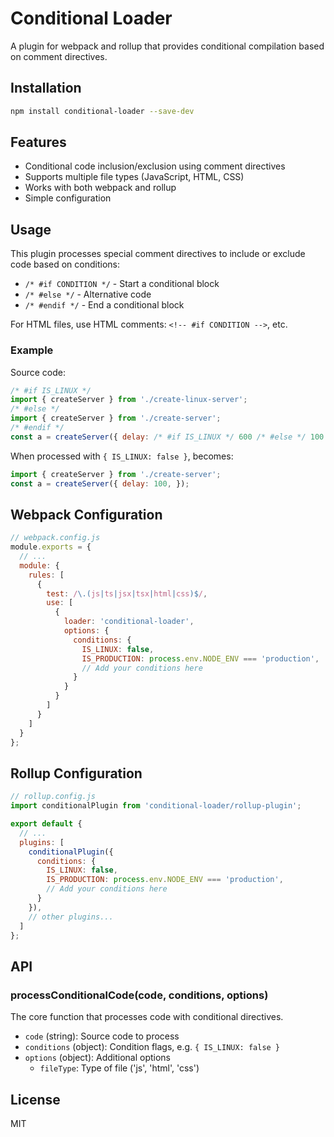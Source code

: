 # Conditional Loader

A plugin for webpack and rollup that provides conditional compilation based on comment directives.

## Installation

```bash
npm install conditional-loader --save-dev
```

## Features

- Conditional code inclusion/exclusion using comment directives
- Supports multiple file types (JavaScript, HTML, CSS)
- Works with both webpack and rollup
- Simple configuration

## Usage

This plugin processes special comment directives to include or exclude code based on conditions:

- `/* #if CONDITION */` - Start a conditional block
- `/* #else */` - Alternative code
- `/* #endif */` - End a conditional block

For HTML files, use HTML comments: `<!-- #if CONDITION -->`, etc.

### Example

Source code:
```javascript
/* #if IS_LINUX */
import { createServer } from './create-linux-server';
/* #else */
import { createServer } from './create-server';
/* #endif */
const a = createServer({ delay: /* #if IS_LINUX */ 600 /* #else */ 100 /* #endif */, });
```

When processed with `{ IS_LINUX: false }`, becomes:
```javascript
import { createServer } from './create-server';
const a = createServer({ delay: 100, });
```

## Webpack Configuration

```javascript
// webpack.config.js
module.exports = {
  // ...
  module: {
    rules: [
      {
        test: /\.(js|ts|jsx|tsx|html|css)$/,
        use: [
          {
            loader: 'conditional-loader',
            options: {
              conditions: {
                IS_LINUX: false,
                IS_PRODUCTION: process.env.NODE_ENV === 'production',
                // Add your conditions here
              }
            }
          }
        ]
      }
    ]
  }
};
```

## Rollup Configuration

```javascript
// rollup.config.js
import conditionalPlugin from 'conditional-loader/rollup-plugin';

export default {
  // ...
  plugins: [
    conditionalPlugin({
      conditions: {
        IS_LINUX: false,
        IS_PRODUCTION: process.env.NODE_ENV === 'production',
        // Add your conditions here
      }
    }),
    // other plugins...
  ]
};
```

## API

### processConditionalCode(code, conditions, options)

The core function that processes code with conditional directives.

- `code` (string): Source code to process
- `conditions` (object): Condition flags, e.g. `{ IS_LINUX: false }`
- `options` (object): Additional options
  - `fileType`: Type of file ('js', 'html', 'css')

## License

MIT
